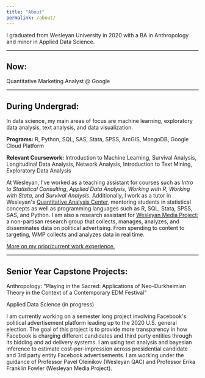 ```yaml
---
title: "About"
permalink: /about/
---
```


I graduated from Wesleyan University in 2020 with a BA in Anthropology and minor in Applied Data Science.

---
## Now:

Quantitative Marketing Analyst @ Google

---
## During Undergrad:

In data science, my main areas of focus are machine learning, exploratory data analysis, text analysis, and data visualization.

**Programs:** R, Python, SQL, SAS, Stata, SPSS, ArcGIS, MongoDB, Google Cloud Platform

**Relevant Coursework:** Introduction to Machine Learning, Survival Analysis, Longitudinal Data Analysis, Network Analysis, Introduction to Text Mining, Exploratory Data Analysis

At Wesleyan, I've worked as a teaching assistant for courses such as *Intro to Statistical Consulting*, *Applied Data Analysis*, *Working with R*, *Working with Stata*, and *Survival Analysis*. Additionally, I work as a tutor in Wesleyan's [Quantitative Analysis Center](https://www.wesleyan.edu/qac/index.html), mentoring students in statistical concepts as well as programming languages such as R, SQL, Stata, SPSS, SAS, and Python. I am also a research assistant for [Wesleyan Media Project](https://mediaproject.wesleyan.edu); a non-partisan research group that collects, manages, analyzes, and disseminates data on political advertising. From spending to content to targeting, WMP collects and analyzes data in real time.

[More on my prior/current work experience.](https://www.dropbox.com/s/qcnprkutimqumf3/CSS%20Resume.pdf?dl=0)


---
## Senior Year Capstone Projects:

Anthropology: "Playing in the Sacred: Applications of Neo-Durkheimian Theory in the Context of a Contemporary EDM Festival"

Applied Data Science (in progress)

I am currently working on a semester long project involving Facebook's political advertisement platform leading up to the 2020 U.S. general election. The goal of this project is to provide more transparency in how Facebook is charging different candidates and third party entities through its bidding and ad delivery systems. I am using text analysis and bayesian inference to estimate cost-per-impression across presidential candidate and 3rd party entity Facebook advertisements. I am working under the guidance of Professor Pavel Oleinikov (Wesleyan QAC) and Professor Erika Franklin Fowler (Wesleyan Media Project).
